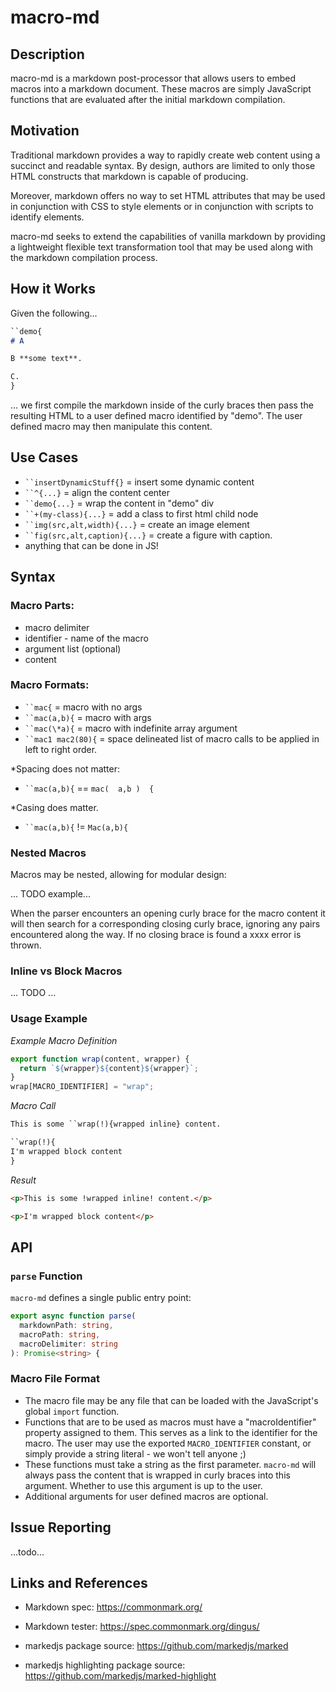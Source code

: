 # macro-md

## Description

macro-md is a markdown post-processor that allows users to embed macros into a markdown document. These macros are simply JavaScript functions that are evaluated after the initial markdown compilation.

## Motivation

Traditional markdown provides a way to rapidly create web content using a succinct and readable syntax. By design, authors are limited to only those HTML constructs that markdown is capable of producing.

Moreover, markdown offers no way to set HTML attributes that may be used in conjunction with CSS to style elements or in conjunction with scripts to identify elements.

macro-md seeks to extend the capabilities of vanilla markdown by providing a lightweight flexible text transformation tool that may be used along with the markdown compilation process.

## How it Works

Given the following...

```markdown
``demo{
# A

B **some text**.

C.
}
```

... we first compile the markdown inside of the curly braces then pass the resulting HTML to a user defined macro identified by "demo". The user defined macro may then manipulate this content.

## Use Cases

- ` ``insertDynamicStuff{} ` = insert some dynamic content
- ` ``^{...} ` = align the content center
- ` ``demo{...} ` = wrap the content in "demo" div
- ` ``+(my-class){...} ` = add a class to first html child node
- ` ``img(src,alt,width){...} ` = create an image element
- ` ``fig(src,alt,caption){...} ` = create a figure with caption.
- anything that can be done in JS!

## Syntax

### Macro Parts:

- macro delimiter
- identifier - name of the macro
- argument list (optional)
- content

### Macro Formats:

- ` ``mac{ ` = macro with no args
- ` ``mac(a,b){ ` = macro with args
- ` ``mac(\*a){ ` = macro with indefinite array argument
- ` ``mac1 mac2(80){ ` = space delineated list of macro calls to be applied in left to right order.

\*Spacing does not matter:
- ` ``mac(a,b){ ` == ` mac(  a,b )  { `

\*Casing does matter.
- ` ``mac(a,b){ ` != `Mac(a,b){ `

### Nested Macros

Macros may be nested, allowing for modular design:

... TODO example...

When the parser encounters an opening curly brace for the macro content it will then search for a corresponding closing curly brace, ignoring any pairs encountered along the way. If no closing brace is found a xxxx error is thrown.

### Inline vs Block Macros

... TODO ...

### Usage Example

_Example Macro Definition_

```javascript
export function wrap(content, wrapper) {
  return `${wrapper}${content}${wrapper}`;
}
wrap[MACRO_IDENTIFIER] = "wrap";
```

_Macro Call_

```markdown
This is some ``wrap(!){wrapped inline} content.

``wrap(!){
I'm wrapped block content
}
```
_Result_

```html
<p>This is some !wrapped inline! content.</p>

<p>I'm wrapped block content</p>
```

## API

### `parse` Function

`macro-md` defines a single public entry point:

```typescript
export async function parse(
  markdownPath: string,
  macroPath: string,
  macroDelimiter: string
): Promise<string> {
```

### Macro File Format

- The macro file may be any file that can be loaded with the JavaScript's global `import` function.
- Functions that are to be used as macros must have a "macroIdentifier" property assigned to them. This serves as a link to the identifier for the macro. The user may use the exported `MACRO_IDENTIFIER` constant, or simply provide a string literal - we won't tell anyone ;)
- These functions must take a string as the first parameter. `macro-md` will always pass the content that is wrapped in curly braces into this argument. Whether to use this argument is up to the user.
- Additional arguments for user defined macros are optional.

## Issue Reporting

...todo...

## Links and References

- Markdown spec: https://commonmark.org/

- Markdown tester: https://spec.commonmark.org/dingus/

- markedjs package source: https://github.com/markedjs/marked

- markedjs highlighting package source: https://github.com/markedjs/marked-highlight
